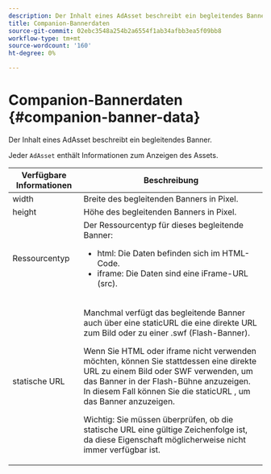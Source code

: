 ```yaml
---
description: Der Inhalt eines AdAsset beschreibt ein begleitendes Banner.
title: Companion-Bannerdaten
source-git-commit: 02ebc3548a254b2a6554f1ab34afbb3ea5f09bb8
workflow-type: tm+mt
source-wordcount: '160'
ht-degree: 0%

---
```


# Companion-Bannerdaten {#companion-banner-data}

Der Inhalt eines AdAsset beschreibt ein begleitendes Banner.

<!--<a id="section_D730B4FD6FD749E9860B6A07FC110552"></a>-->

Jeder `AdAsset` enthält Informationen zum Anzeigen des Assets.

<table id="table_760C885E2DCA4BE983CC57FDA7BD5B14"> 
 <thead> 
  <tr> 
   <th colname="col1" class="entry"> Verfügbare Informationen </th> 
   <th colname="col2" class="entry"> Beschreibung </th> 
  </tr> 
 </thead>
 <tbody> 
  <tr> 
   <td colname="col1"> width </td> 
   <td colname="col2"> Breite des begleitenden Banners in Pixel. </td> 
  </tr> 
  <tr> 
   <td colname="col1"> height </td> 
   <td colname="col2"> Höhe des begleitenden Banners in Pixel. </td> 
  </tr> 
  <tr> 
   <td colname="col1"> Ressourcentyp </td> 
   <td colname="col2">Der Ressourcentyp für dieses begleitende Banner: 
    <ul id="ul_A067787FE49E4B6095BE0AC1D447DBB3"> 
     <li id="li_02B7224C67004095B3F6E50FD21E507E">html: Die Daten befinden sich im HTML-Code. </li> 
     <li id="li_5F37E14472424F808C6094F42009E676">iframe: Die Daten sind eine iFrame-URL (src). </li> 
    </ul> </td> 
  </tr> 
  <tr> 
   <td colname="col1"> statische URL </td> 
   <td colname="col2"> <p>Manchmal verfügt das begleitende Banner auch über eine <span class="codeph"> staticURL</span> die eine direkte URL zum Bild oder zu einer <span class="codeph"> .swf</span> (Flash-Banner). </p> <p>Wenn Sie HTML oder iframe nicht verwenden möchten, können Sie stattdessen eine direkte URL zu einem Bild oder SWF verwenden, um das Banner in der Flash-Bühne anzuzeigen. In diesem Fall können Sie die <span class="codeph"> staticURL</span> , um das Banner anzuzeigen. </p> <p>Wichtig: Sie müssen überprüfen, ob die statische URL eine gültige Zeichenfolge ist, da diese Eigenschaft möglicherweise nicht immer verfügbar ist. </p> </td> 
  </tr> 
 </tbody> 
</table>

